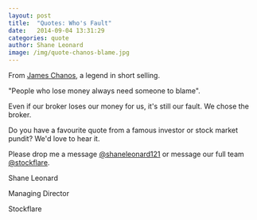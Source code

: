 ```yaml
---
layout: post
title:  "Quotes: Who's Fault"
date:   2014-09-04 13:31:29
categories: quote
author: Shane Leonard
image: /img/quote-chanos-blame.jpg
---
```


From [James Chanos](http://en.wikipedia.org/wiki/James_Chanos), a legend in short selling.

"People who lose money always need someone to blame".

Even if our broker loses our money for us, it's still our fault. We chose the broker.

Do you have a favourite quote from a famous investor or stock market pundit? We'd love to hear it.

Please drop me a message [@shaneleonard121](https://twitter.com/shaneleonard121) or message our full team [@stockflare](https://twitter.com/stockflare).

Shane Leonard

Managing Director

Stockflare